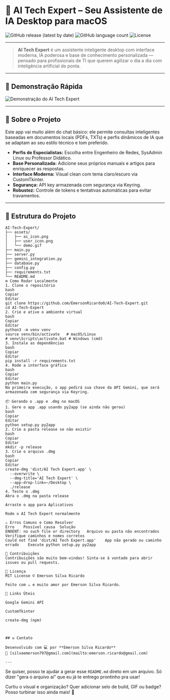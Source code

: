 # 🤖 AI Tech Expert – Seu Assistente de IA Desktop para macOS

![GitHub release (latest by date)](https://img.shields.io/github/v/release/EmersonRicardo0/AI-Tech-Expert?style=flat-square)
![GitHub language count](https://img.shields.io/github/languages/count/EmersonRicardo0/AI-Tech-Expert?style=flat-square)
![License](https://img.shields.io/github/license/EmersonRicardo0/AI-Tech-Expert?style=flat-square)

---

> **AI Tech Expert** é um assistente inteligente desktop com interface moderna, IA poderosa e base de conhecimento personalizada — pensado para profissionais de TI que querem agilizar o dia a dia com inteligência artificial de ponta.

---

## 🎥 Demonstração Rápida

![Demonstração do AI Tech Expert](assets/demo.gif)

---

## 🚀 Sobre o Projeto

Este app vai muito além do chat básico: ele permite consultas inteligentes baseadas em documentos locais (PDFs, TXTs) e perfis dinâmicos de IA que se adaptam ao seu estilo técnico e tom preferido.

- **Perfis de Especialistas:** Escolha entre Engenheiro de Redes, SysAdmin Linux ou Professor Didático.
- **Base Personalizada:** Adicione seus próprios manuais e artigos para enriquecer as respostas.
- **Interface Moderna:** Visual clean com tema claro/escuro via CustomTkinter.
- **Segurança:** API key armazenada com segurança via Keyring.
- **Robustez:** Controle de tokens e tentativas automáticas para evitar travamentos.

---

## 📁 Estrutura do Projeto

```plaintext
AI-Tech-Expert/
├── assets/
│   ├── ai_icon.png
│   ├── user_icon.png
│   └── demo.gif
├── main.py
├── server.py
├── gemini_integration.py
├── database.py
├── config.py
├── requirements.txt
└── README.md
⚙️ Como Rodar Localmente
1. Clone o repositório
bash
Copiar
Editar
git clone https://github.com/EmersonRicardo0/AI-Tech-Expert.git
cd AI-Tech-Expert
2. Crie e ative o ambiente virtual
bash
Copiar
Editar
python3 -m venv venv
source venv/bin/activate   # macOS/Linux
# venv\Scripts\activate.bat # Windows (cmd)
3. Instale as dependências
bash
Copiar
Editar
pip install -r requirements.txt
4. Rode a interface gráfica
bash
Copiar
Editar
python main.py
Na primeira execução, o app pedirá sua chave da API Gemini, que será armazenada com segurança via Keyring.

📦 Gerando o .app e .dmg no macOS
1. Gere o app .app usando py2app (se ainda não gerou)
bash
Copiar
Editar
python setup.py py2app
2. Crie a pasta release se não existir
bash
Copiar
Editar
mkdir -p release
3. Crie o arquivo .dmg
bash
Copiar
Editar
create-dmg 'dist/AI Tech Expert.app' \
  --overwrite \
  --dmg-title='AI Tech Expert' \
  --app-drop-link=~/Desktop \
  ./release
4. Teste o .dmg
Abra o .dmg na pasta release

Arraste o app para Aplicativos

Rode o AI Tech Expert normalmente

⚠️ Erros Comuns e Como Resolver
Erro	Possível causa	Solução
ENOENT: no such file or directory	Arquivo ou pasta não encontrados	Verifique caminhos e nomes corretos
Could not find 'dist/AI Tech Expert.app'	App não gerado ou caminho errado	Execute python setup.py py2app

🤝 Contribuições
Contribuições são muito bem-vindas! Sinta-se à vontade para abrir issues ou pull requests.

📜 Licença
MIT License © Emerson Silva Ricardo

Feito com ☕ e muito amor por Emerson Silva Ricardo.

🔗 Links Úteis

Google Gemini API

CustomTkinter

create-dmg (npm)



## ✉️ Contato

Desenvolvido com 💻 por **Emerson Silva Ricardo**
📧 [silvaemerson797@gmail.com](mailto:emerson.ricardo@gmail.com)

---

```

Se quiser, posso te ajudar a gerar esse `README.md` direto em um arquivo. Só dizer "gera o arquivo aí" que eu já te entrego prontinho pra usar!

Curtiu o visual e organização? Quer adicionar selo de build, GIF ou badge? Posso turbinar isso ainda mais! 💪
```

